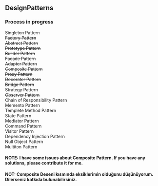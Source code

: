 ## DesignPatterns
### Process in progress</br>

~~Singleton Pattern</br>
Factory Pattern</br>
Abstract Pattern</br>
Prototype Pattern</br>
Builder Pattern</br>
Facade Pattern</br>
Adapter Pattern</br>
Composite Pattern</br>
Proxy Pattern</br>
Decorator Pattern</br>
Bridge Pattern</br>
Strategy Pattern</br>
Observer Pattern</br>~~
Chain of Responsibility Pattern</br>
Memento Pattern</br>
Templete Method Pattern</br>
State Pattern</br>
Mediator Pattern</br>
Command Pattern</br>
Visitor Pattern</br>
Dependency Injection Pattern</br>
Null Object Pattern</br>
Multiton Pattern</br>

#### NOTE: I have some issues about Composite Pattern. If you have any solutions, please contribute it for me. 
#### NOT: Composite Deseni kısmında eksiklerimin olduğunu düşünüyorum. Dilerseniz katkıda bulunabilirsiniz.

